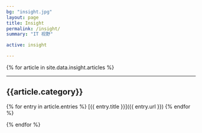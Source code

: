 ```yaml
---
bg: "insight.jpg"
layout: page
title: Insight
permalink: /insight/
summary: "IT 视野"

active: insight

---
```



{% for article in site.data.insight.articles %}

---

##  {{article.category}}
{% for entry in article.entries %}
[{{ entry.title }}]({{ entry.url }})
{% endfor %}

{% endfor %}
